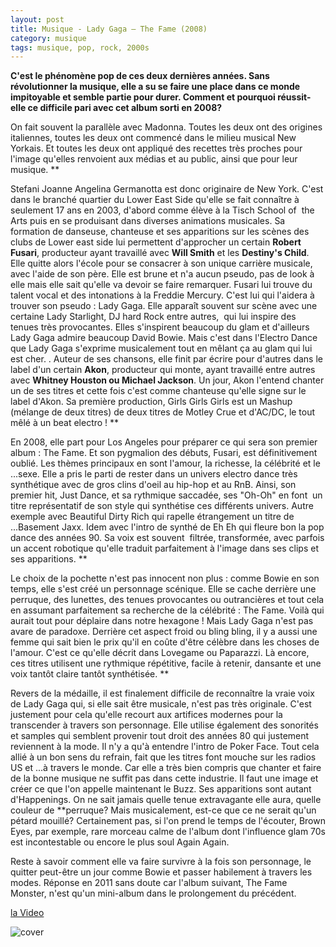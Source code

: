 ```yaml
---
layout: post
title: Musique - Lady Gaga – The Fame (2008)
category: musique
tags: musique, pop, rock, 2000s
---
```

**C'est le phénomène pop de ces deux dernières années. Sans révolutionner la musique, elle a su se faire une place dans ce monde impitoyable et semble partie pour durer. Comment et pourquoi réussit-elle ce difficile pari avec cet album sorti en 2008?**

On fait souvent la parallèle avec Madonna. Toutes les deux ont des origines italiennes, toutes les deux ont commencé dans le milieu musical New Yorkais. Et toutes les deux ont appliqué des recettes très proches pour l'image qu'elles renvoient aux médias et au public, ainsi que pour leur musique. **

Stefani Joanne Angelina Germanotta est donc originaire de New York. C'est dans le branché quartier du Lower East Side qu'elle se fait connaître à seulement 17 ans en 2003, d'abord comme élève à la Tisch School of  the Arts puis en se produisant dans diverses animations musicales. Sa formation de danseuse, chanteuse et ses apparitions sur les scènes des clubs de Lower east side lui permettent d'approcher un certain **Robert Fusari**, producteur ayant travaillé avec **Will Smith** et les **Destiny's Child**. Elle quitte alors l'école pour se consacrer à son unique carrière musicale, avec l'aide de son père. Elle est brune et n'a aucun pseudo, pas de look à elle mais elle sait qu'elle va devoir se faire remarquer. Fusari lui trouve du talent vocal et des intonations à la Freddie Mercury. C'est lui qui l'aidera à trouver son pseudo : Lady Gaga. Elle apparaît souvent sur scène avec une certaine Lady Starlight, DJ hard Rock entre autres,  qui lui inspire des tenues très provocantes. Elles s'inspirent beaucoup du glam et d'ailleurs Lady Gaga admire beaucoup David Bowie. Mais c'est dans l'Electro Dance que Lady Gaga s'exprime musicalement tout en mêlant ça au glam qui lui est cher. . Auteur de ses chansons, elle finit par écrire pour d'autres dans le label d'un certain ****Akon****, producteur qui monte, ayant travaillé entre autres avec ****Whitney Houston** ou **Michael Jackson****. Un jour, Akon l'entend chanter un de ses titres et cette fois c'est comme chanteuse qu'elle signe sur le label d'Akon. Sa première production, Girls Girls Girls est un Mashup (mélange de deux titres) de deux titres de Motley Crue et d'AC/DC, le tout mêlé à un beat electro ! **

En 2008, elle part pour Los Angeles pour préparer ce qui sera son premier album : The Fame. Et son pygmalion des débuts, Fusari, est définitivement oublié. Les thèmes principaux en sont l'amour, la richesse, la célébrité et le ...sexe. Elle a pris le parti de rester dans un univers electro dance très synthétique avec de gros clins d'oeil au hip-hop et au RnB. Ainsi, son premier hit, Just Dance, et sa rythmique saccadée, ses "Oh-Oh" en font  un titre représentatif de son style qui synthétise ces différents univers. Autre exemple avec Beautiful Dirty Rich qui rapelle étrangement un titre de ...Basement Jaxx. Idem avec l'intro de synthé de Eh Eh qui fleure bon la pop dance des années 90. Sa voix est souvent  filtrée, transformée, avec parfois un accent robotique qu'elle traduit parfaitement à l'image dans ses clips et ses apparitions. **

Le choix de la pochette n'est pas innocent non plus : comme Bowie en son temps, elle s'est créé un personnage scénique. Elle se cache derrière une perruque, des lunettes, des tenues provocantes ou outrancières et tout cela en assumant parfaitement sa recherche de la célébrité : The Fame. Voilà qui aurait tout pour déplaire dans notre hexagone ! Mais Lady Gaga n'est pas avare de paradoxe. Derrière cet aspect froid ou bling bling, il y a aussi une femme qui sait bien le prix qu'il en coûte d'être célèbre dans les choses de l'amour. C'est ce qu'elle décrit dans Lovegame ou Paparazzi. Là encore, ces titres utilisent une rythmique répétitive, facile à retenir, dansante et une voix tantôt claire tantôt synthétisée. **

Revers de la médaille, il est finalement difficile de reconnaître la vraie voix de Lady Gaga qui, si elle sait être musicale, n'est pas très originale. C'est justement pour cela qu'elle recourt aux artifices modernes pour la transcender à travers son personnage. Elle utilise également des sonorités et samples qui semblent provenir tout droit des années 80 qui justement reviennent à la mode. Il n'y a qu'à entendre l'intro de Poker Face. Tout cela allié à un bon sens du refrain, fait que les titres font mouche sur les radios US et ...à travers le monde. Car elle a très bien compris que chanter et faire de la bonne musique ne suffit pas dans cette industrie. Il faut une image et créer ce que l'on appelle maintenant le Buzz. Ses apparitions sont autant d'Happenings. On ne sait jamais quelle tenue extravagante elle aura, quelle couleur de **perruque? Mais musicalement, est-ce que ce ne serait qu'un pétard mouillé? Certainement pas, si l'on prend le temps de l'écouter, Brown Eyes, par exemple, rare morceau calme de l'album dont l'influence glam 70s est incontestable ou encore le plus soul Again Again.

Reste à savoir comment elle va faire survivre à la fois son personnage, le quitter peut-être un jour comme Bowie et passer habilement à travers les modes. Réponse en 2011 sans doute car l'album suivant, The Fame Monster, n'est qu'un mini-album dans le prolongement du précédent.

[la Video](https://www.youtube.com/watch?v=1mB0tP1I-14)

![cover](http://cheziceman.files.wordpress.com/2014/11/ladygagafame.jpg)
